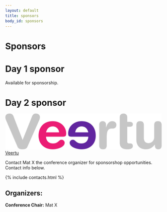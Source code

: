 ```yaml
---
layout: default
title: sponsors
body_id: sponsors
---
```


# Sponsors
# Day 1 sponsor

Available for sponsorship.

# Day 2 sponsor 
<a href="https://veertu.com"><img src="/assets/Veertu-logo.jpg">Veertu</a>

Contact Mat X the conference organizer for sponsorshop opportunities. Contact info below.

{% include contacts.html %}

## Organizers:

<strong>Conference Chair:</strong> Mat X